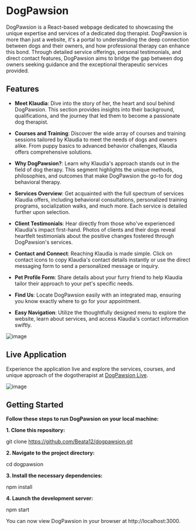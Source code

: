 # DogPawsion

DogPawsion is a React-based webpage dedicated to showcasing the unique expertise and services of  a dedicated dog therapist. DogPawsion is more than just a website, it's a portal to understanding the deep connection between dogs and their owners, and how professional therapy can enhance this bond. Through detailed service offerings, personal testimonials, and direct contact features, DogPawsion aims to bridge the gap between dog owners seeking guidance and the exceptional therapeutic services provided.

## Features

- **Meet Klaudia**: Dive into the story of her, the heart and soul behind DogPawsion. This section provides insights into their background, qualifications, and the journey that led them to become a passionate dog therapist.

- **Courses and Training**: Discover the wide array of courses and training sessions tailored by Klaudia to meet the needs of dogs and owners alike. From puppy basics to advanced behavior challenges, Klaudia offers comprehensive solutions.

- **Why DogPawsion?**: Learn why Klaudia's approach stands out in the field of dog therapy. This segment highlights the unique methods, philosophies, and outcomes that make DogPawsion the go-to for dog behavioral therapy.

- **Services Overview**: Get acquainted with the full spectrum of services Klaudia offers, including behavioral consultations, personalized training programs, socialization walks, and much more. Each service is detailed further upon selection.

- **Client Testimonials**: Hear directly from those who've experienced Klaudia's impact first-hand. Photos of clients and their dogs reveal heartfelt testimonials about the positive changes fostered through DogPawsion's services.

- **Contact and Connect**: Reaching Klaudia is made simple. Click on contact icons to copy Klaudia's contact details instantly or use the direct messaging form to send a personalized message or inquiry.

- **Pet Profile Form**: Share details about your furry friend to help Klaudia tailor their approach to your pet's specific needs.

- **Find Us**: Locate DogPawsion easily with an integrated map, ensuring you know exactly where to go for your appointment.

- **Easy Navigation**: Utilize the thoughtfully designed menu to explore the website, learn about services, and access Klaudia's contact information swiftly.


![image](https://github.com/Beata12/dogspawssion/assets/38575612/31c0dd31-6b15-4308-b96b-53f07bde6004)


## Live Application

Experience the application live and explore the services, courses, and unique approach of the dogotherapist at [DogPawsion Live](https://reactlrn.netlify.app/).



![image](https://github.com/Beata12/dogspawssion/assets/38575612/40da7f74-22f5-471d-bdc4-b2bbeeb2254a)


## Getting Started

**Follow these steps to run DogPawsion on your local machine:**

**1. Clone this repository:**

git clone https://github.com/Beata12/dogpawsion.git

**2. Navigate to the project directory:**

cd dogpawsion

**3. Install the necessary dependencies:**

npm install

**4. Launch the development server:**

npm start

You can now view DogPawsion in your browser at http://localhost:3000.

